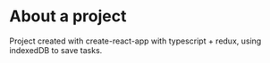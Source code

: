 # About a project

Project created with create-react-app with typescript + redux, using indexedDB to save tasks.
